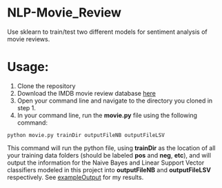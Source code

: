 # NLP-Movie_Review
Use sklearn to train/test two different models for sentiment analysis of movie reviews.

# Usage:
1. Clone the repository
2. Download the IMDB movie review database [here](https://ai.stanford.edu/~amaas/data/sentiment/)
3. Open your command line and navigate to the directory you cloned in step 1.
4. In your command line, run the __movie.py__ file using the following command:
````
python movie.py trainDir outputFileNB outputFileLSV
````
This command will run the python file, using __trainDir__ as the location of all your training data folders (should be labeled __pos__ and __neg__, __etc__), and will output the information for the Naive Bayes and Linear Support Vector classifiers modeled in this project into __outputFileNB__ and __outputFileLSV__ respectively. See [exampleOutput](movie.py) for my results.
